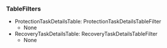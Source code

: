 ### TableFilters
- ProtectionTaskDetailsTable: ProtectionTaskDetailsTableFilter
  - None
- RecoveryTaskDetailsTable: RecoveryTaskDetailsTableFilter
  - None
